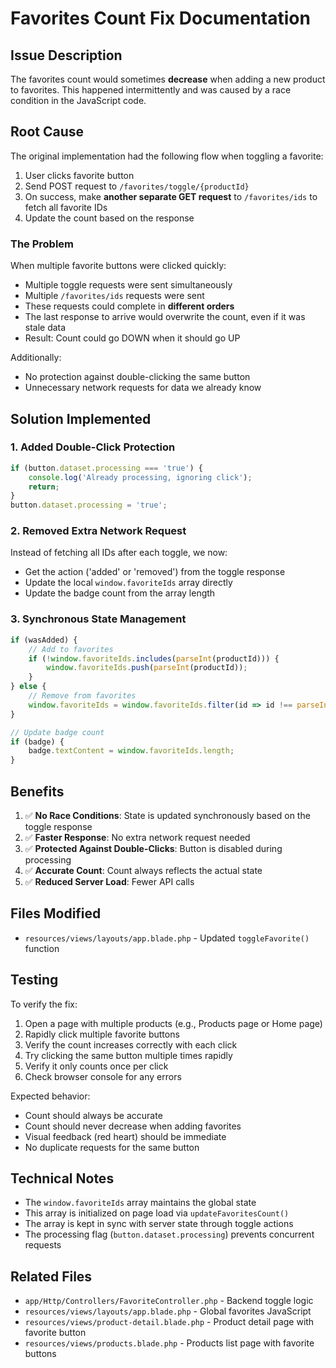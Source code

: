 # Favorites Count Fix Documentation

## Issue Description
The favorites count would sometimes **decrease** when adding a new product to favorites. This happened intermittently and was caused by a race condition in the JavaScript code.

## Root Cause
The original implementation had the following flow when toggling a favorite:

1. User clicks favorite button
2. Send POST request to `/favorites/toggle/{productId}`
3. On success, make **another separate GET request** to `/favorites/ids` to fetch all favorite IDs
4. Update the count based on the response

### The Problem
When multiple favorite buttons were clicked quickly:
- Multiple toggle requests were sent simultaneously
- Multiple `/favorites/ids` requests were sent
- These requests could complete in **different orders**
- The last response to arrive would overwrite the count, even if it was stale data
- Result: Count could go DOWN when it should go UP

Additionally:
- No protection against double-clicking the same button
- Unnecessary network requests for data we already know

## Solution Implemented

### 1. Added Double-Click Protection
```javascript
if (button.dataset.processing === 'true') {
    console.log('Already processing, ignoring click');
    return;
}
button.dataset.processing = 'true';
```

### 2. Removed Extra Network Request
Instead of fetching all IDs after each toggle, we now:
- Get the action ('added' or 'removed') from the toggle response
- Update the local `window.favoriteIds` array directly
- Update the badge count from the array length

### 3. Synchronous State Management
```javascript
if (wasAdded) {
    // Add to favorites
    if (!window.favoriteIds.includes(parseInt(productId))) {
        window.favoriteIds.push(parseInt(productId));
    }
} else {
    // Remove from favorites
    window.favoriteIds = window.favoriteIds.filter(id => id !== parseInt(productId));
}

// Update badge count
if (badge) {
    badge.textContent = window.favoriteIds.length;
}
```

## Benefits

1. ✅ **No Race Conditions**: State is updated synchronously based on the toggle response
2. ✅ **Faster Response**: No extra network request needed
3. ✅ **Protected Against Double-Clicks**: Button is disabled during processing
4. ✅ **Accurate Count**: Count always reflects the actual state
5. ✅ **Reduced Server Load**: Fewer API calls

## Files Modified

- `resources/views/layouts/app.blade.php` - Updated `toggleFavorite()` function

## Testing

To verify the fix:

1. Open a page with multiple products (e.g., Products page or Home page)
2. Rapidly click multiple favorite buttons
3. Verify the count increases correctly with each click
4. Try clicking the same button multiple times rapidly
5. Verify it only counts once per click
6. Check browser console for any errors

Expected behavior:
- Count should always be accurate
- Count should never decrease when adding favorites
- Visual feedback (red heart) should be immediate
- No duplicate requests for the same button

## Technical Notes

- The `window.favoriteIds` array maintains the global state
- This array is initialized on page load via `updateFavoritesCount()`
- The array is kept in sync with server state through toggle actions
- The processing flag (`button.dataset.processing`) prevents concurrent requests

## Related Files

- `app/Http/Controllers/FavoriteController.php` - Backend toggle logic
- `resources/views/layouts/app.blade.php` - Global favorites JavaScript
- `resources/views/product-detail.blade.php` - Product detail page with favorite button
- `resources/views/products.blade.php` - Products list page with favorite buttons
